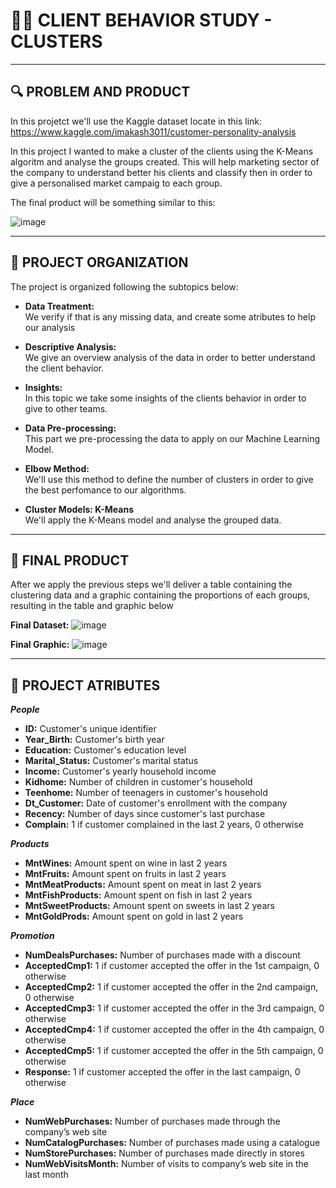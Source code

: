 # 🛒🧍 CLIENT BEHAVIOR STUDY - CLUSTERS 
___
## 🔍 PROBLEM AND PRODUCT

In this projetct we'll use the Kaggle dataset locate in this link:<br> https://www.kaggle.com/imakash3011/customer-personality-analysis

In this project I wanted to make a cluster of the clients using the K-Means algoritm and analyse the groups created. This will help marketing sector of the company to understand better his clients and classify then in order to give a personalised market campaig to each group.<br>

The final product will be something similar to this:

![image](https://user-images.githubusercontent.com/46419374/134188663-824b29d2-0ddb-42ad-b297-7ba6f33f5fb7.png)

___
## 📑  PROJECT ORGANIZATION 

The project is organized following the subtopics below:

- **Data Treatment:**<br>
  We verify if that is any missing data, and create some atributes to help our analysis
  
- **Descriptive Analysis:**<br>
  We give an overview analysis of the data in order to better understand the client behavior.
  
- **Insights:** <br>
  In this topic we take some insights of the clients behavior in order to give to other teams.
  
- **Data Pre-processing:**<br>
  This part we pre-processing the data to apply on our Machine Learning Model.
  
- **Elbow Method:**<br>
  We'll use this method to define the number of clusters in order to give the best perfomance to our algorithms.
  
- **Cluster Models: K-Means**<br>
  We'll apply the K-Means model and analyse the grouped data.
___
## 📑  FINAL PRODUCT

After we apply the previous steps we'll deliver a table containing the clustering data and a graphic containing the proportions of each groups, resulting in the table and graphic below

**Final Dataset:**
![image](https://user-images.githubusercontent.com/46419374/134181565-78e971da-9739-451b-91ea-2763875da858.png)

**Final Graphic:**
![image](https://user-images.githubusercontent.com/46419374/134181952-1f049024-3367-468f-b462-eeef6627d6cc.png)

___
## 📑  PROJECT ATRIBUTES

***People***

- **ID:** Customer's unique identifier
- **Year_Birth:** Customer's birth year
- **Education:** Customer's education level
- **Marital_Status:** Customer's marital status
- **Income:** Customer's yearly household income
- **Kidhome:** Number of children in customer's household
- **Teenhome:** Number of teenagers in customer's household
- **Dt_Customer:** Date of customer's enrollment with the company
- **Recency:** Number of days since customer's last purchase
- **Complain:** 1 if customer complained in the last 2 years, 0 otherwise

***Products***

- **MntWines:** Amount spent on wine in last 2 years
- **MntFruits:** Amount spent on fruits in last 2 years
- **MntMeatProducts:** Amount spent on meat in last 2 years
- **MntFishProducts:** Amount spent on fish in last 2 years
- **MntSweetProducts:** Amount spent on sweets in last 2 years
- **MntGoldProds:** Amount spent on gold in last 2 years

***Promotion***

- **NumDealsPurchases:** Number of purchases made with a discount
- **AcceptedCmp1:** 1 if customer accepted the offer in the 1st campaign, 0 otherwise
- **AcceptedCmp2:** 1 if customer accepted the offer in the 2nd campaign, 0 otherwise
- **AcceptedCmp3:** 1 if customer accepted the offer in the 3rd campaign, 0 otherwise
- **AcceptedCmp4:** 1 if customer accepted the offer in the 4th campaign, 0 otherwise
- **AcceptedCmp5:** 1 if customer accepted the offer in the 5th campaign, 0 otherwise
- **Response:** 1 if customer accepted the offer in the last campaign, 0 otherwise

***Place***

- **NumWebPurchases:** Number of purchases made through the company’s web site
- **NumCatalogPurchases:** Number of purchases made using a catalogue
- **NumStorePurchases:** Number of purchases made directly in stores
- **NumWebVisitsMonth:** Number of visits to company’s web site in the last month
